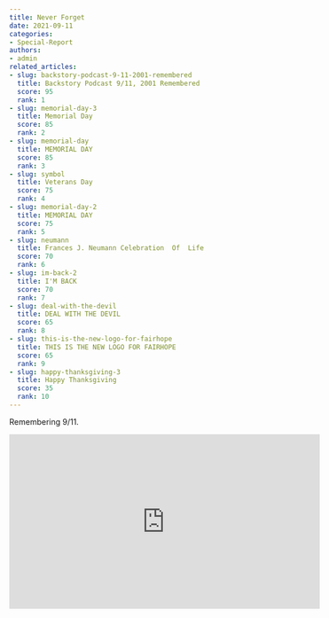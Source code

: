 ```yaml
---
title: Never Forget
date: 2021-09-11
categories:
- Special-Report
authors:
- admin
related_articles:
- slug: backstory-podcast-9-11-2001-remembered
  title: Backstory Podcast 9/11, 2001 Remembered
  score: 95
  rank: 1
- slug: memorial-day-3
  title: Memorial Day
  score: 85
  rank: 2
- slug: memorial-day
  title: MEMORIAL DAY
  score: 85
  rank: 3
- slug: symbol
  title: Veterans Day
  score: 75
  rank: 4
- slug: memorial-day-2
  title: MEMORIAL DAY
  score: 75
  rank: 5
- slug: neumann
  title: Frances J. Neumann Celebration  Of  Life
  score: 70
  rank: 6
- slug: im-back-2
  title: I'M BACK
  score: 70
  rank: 7
- slug: deal-with-the-devil
  title: DEAL WITH THE DEVIL
  score: 65
  rank: 8
- slug: this-is-the-new-logo-for-fairhope
  title: THIS IS THE NEW LOGO FOR FAIRHOPE
  score: 65
  rank: 9
- slug: happy-thanksgiving-3
  title: Happy Thanksgiving
  score: 35
  rank: 10
---
```

Remembering 9/11.

<iframe width="560" height="315" src="https://www.youtube.com/embed/RNXLP3WH7KQ" frameborder="0" allowfullscreen></iframe>
